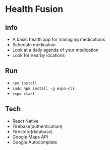 # Health Fusion

## Info
- A basic health app for managing medications
- Schedule medication
- Look at a daily agenda of your medication
- Look for nearby locations

## Run
- `npm install`
- `sudo npm install -g expo-cli`
- `expo start`

## Tech
- React Native
- Firebase(authentication)
- Firestore(database)
- Google Maps API
- Google Autocomplete
